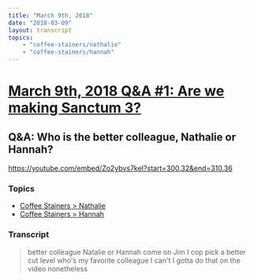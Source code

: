 ```yaml
---
title: "March 9th, 2018"
date: "2018-03-09"
layout: transcript
topics: 
    - "coffee-stainers/nathalie"
    - "coffee-stainers/hannah"
---
```

# [March 9th, 2018 Q&A #1: Are we making Sanctum 3?](../2018-03-09.md)
## Q&A: Who is the better colleague, Nathalie or Hannah?
https://youtube.com/embed/Zo2ybvs7keI?start=300.32&end=310.36
### Topics
* [Coffee Stainers > Nathalie](../topics/coffee-stainers/nathalie.md)
* [Coffee Stainers > Hannah](../topics/coffee-stainers/hannah.md)

### Transcript

> better colleague Natalie or Hannah come
> on Jim I cop pick a better cut level
> who's my favorite colleague I can't I
> gotta do that on the video nonetheless
